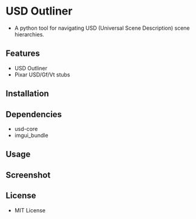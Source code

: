 # USD Outliner

- A python tool for navigating USD (Universal Scene Description) scene hierarchies.

## Features

- USD Outliner 
- Pixar USD/Gf/Vt stubs

## Installation


## Dependencies

- usd-core
- imgui_bundle

## Usage


## Screenshot


## License

- MIT License
